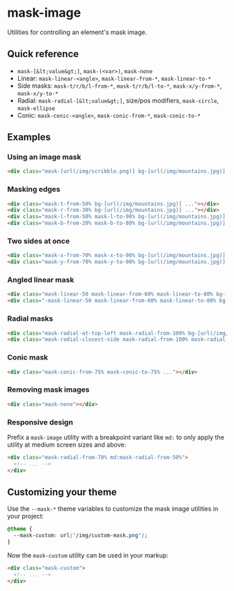 # mask-image

Utilities for controlling an element's mask image.

## Quick reference

- `mask-[&lt;value&gt;]`, `mask-(<var>)`, `mask-none`
- Linear: `mask-linear-<angle>`, `mask-linear-from-*`, `mask-linear-to-*`
- Side masks: `mask-t/r/b/l-from-*`, `mask-t/r/b/l-to-*`, `mask-x/y-from-*`, `mask-x/y-to-*`
- Radial: `mask-radial-[&lt;value&gt;]`, size/pos modifiers, `mask-circle`, `mask-ellipse`
- Conic: `mask-conic-<angle>`, `mask-conic-from-*`, `mask-conic-to-*`


## Examples

### Using an image mask

```html
<div class="mask-[url(/img/scribble.png)] bg-[url(/img/mountains.jpg)] ..."></div>
```

### Masking edges

```html
<div class="mask-t-from-50% bg-[url(/img/mountains.jpg)] ..."></div>
<div class="mask-r-from-30% bg-[url(/img/mountains.jpg)] ..."></div>
<div class="mask-l-from-50% mask-l-to-90% bg-[url(/img/mountains.jpg)] ..."></div>
<div class="mask-b-from-20% mask-b-to-80% bg-[url(/img/mountains.jpg)] ..."></div>
```

### Two sides at once

```html
<div class="mask-x-from-70% mask-x-to-90% bg-[url(/img/mountains.jpg)] ..."></div>
<div class="mask-y-from-70% mask-y-to-90% bg-[url(/img/mountains.jpg)] ..."></div>
```

### Angled linear mask

```html
<div class="mask-linear-50 mask-linear-from-60% mask-linear-to-80% bg-[url(/img/mountains.jpg)] ..."></div>
<div class="-mask-linear-50 mask-linear-from-60% mask-linear-to-80% bg-[url(/img/mountains.jpg)] ..."></div>
```

### Radial masks

```html
<div class="mask-radial-at-top-left mask-radial-from-100% bg-[url(/img/mountains.jpg)] ..."></div>
<div class="mask-radial-closest-side mask-radial-from-100% mask-radial-at-[30%_30%] bg-[url(/img/mountains.jpg)] ..."></div>
```

### Conic mask

```html
<div class="mask-conic-from-75% mask-conic-to-75% ..."></div>
```

### Removing mask images

```html
<div class="mask-none"></div>
```

### Responsive design

Prefix a `mask-image` utility with a breakpoint variant like `md:` to only apply the utility at medium screen sizes and above:

```html
<div class="mask-radial-from-70% md:mask-radial-from-50%">
  <!-- ... -->
</div>
```


## Customizing your theme

Use the `--mask-*` theme variables to customize the mask image utilities in your project:

```css
@theme {
  --mask-custom: url('/img/custom-mask.png');
}
```

Now the `mask-custom` utility can be used in your markup:

```html
<div class="mask-custom">
  <!-- ... -->
</div>
```


